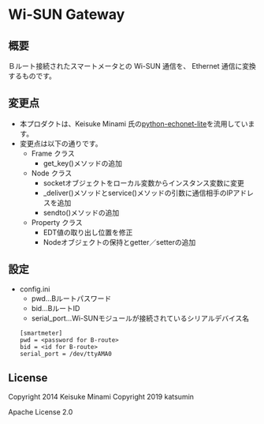 # Wi-SUN Gateway

## 概要

Ｂルート接続されたスマートメータとの Wi-SUN 通信を、 Ethernet 通信に変換するものです。

## 変更点

- 本プロダクトは、Keisuke Minami 氏の[python-echonet-lite](https://github.com/kminami/python-echonet-lite)を流用しています。
- 変更点は以下の通りです。
  - Frame クラス
    - get_key()メソッドの追加
  - Node クラス
    - socketオブジェクトをローカル変数からインスタンス変数に変更
    - _deliver()メソッドとservice()メソッドの引数に通信相手のIPアドレスを追加
    - sendto()メソッドの追加
  - Property クラス
    - EDT値の取り出し位置を修正
    - Nodeオブジェクトの保持とgetter／setterの追加

## 設定
- config.ini
    - pwd…Bルートパスワード
    - bid…BルートID
    - serial_port…Wi-SUNモジュールが接続されているシリアルデバイス名
    ```
    [smartmeter]
    pwd = <password for B-route>
    bid = <id for B-route>
    serial_port = /dev/ttyAMA0
    ```

## License

Copyright 2014 Keisuke Minami
Copyright 2019 katsumin

Apache License 2.0

[echonet lite]: http://www.echonet.gr.jp/ "ECHONET Lite"
[kadecot]: http://kadecot.net/ "Kadecot"
